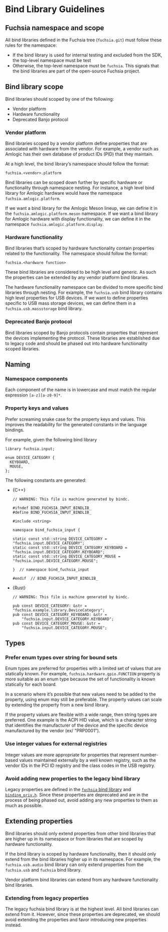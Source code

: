 # Bind Library Guidelines

## Fuchsia namespace and scope

All bind libraries defined in the Fuchsia tree (`fuchsia.git`) must follow these
rules for the namespace:

*   If the bind library is used for internal testing and excluded from the SDK,
    the top-level namespace must be test
*   Otherwise, the top-level namespace must be `fuchsia`. This signals that the
    bind libraries are part of the open-source Fuchsia project.

## Bind library scope

Bind libraries should scoped by one of the following:

*   Vendor platform
*   Hardware functionality
*   Deprecated Banjo protocol

### Vendor platform

Bind libraries scoped by a vendor platform define properties that are associated
with hardware from the vendor. For example, a vendor such as Amlogic has their
own database of product IDs (PID) that they maintain.

At a high level, the bind library’s namespace should follow the format:

```
fuchsia.<vendor>.platform
```

Bind libraries can be scoped down further by specific hardware or functionality
through namespace nesting. For instance, a high level bind library for Amlogic
hardware would have the namespace `fuchsia.amlogic.platform`.

If we want a bind library for the Amlogic Meson lineup, we can define it in the
`fuchsia.amlogic.platform.meson` namespace. If we want a bind library for
Amlogic hardware with display functionality, we can define it in the namespace
`fuchsia.amlogic.platform.display`.

### Hardware functionality

Bind libraries that’s scoped by hardware functionality contain properties
related to the functionality. The namespace should follow the format:

```
fuchsia.<hardware function>
```

These bind libraries are considered to be high level and generic. As such the
properties can be extended by any vendor platform bind libraries.

The hardware functionality namespace can be divided to more specific bind
libraries through nesting. For example, the `fuchsia.usb` bind library contains
high level properties for USB devices. If we want to define properties specific
to USB mass storage devices, we can define them in a `fuchsia.usb.massstorage`
bind library.

### Deprecated Banjo protocol

Bind libraries scoped by Banjo protocols contain properties that represent the
devices implementing the protocol. These libraries are established due to legacy
code and should be phased out into hardware functionality scoped libraries.

## Naming

### Namespace components

Each component of the name is in lowercase and must match the regular expression
`[a-z][a-z0-9]*`.

### Property keys and values

Prefer screaming snake case for the property keys and values. This improves the
readability for the generated constants in the language bindings.

For example, given the following bind library

```
library fuchsia.input;

enum DEVICE_CATEGORY {
  KEYBOARD,
  MOUSE,
};
```

The following constants are generated:

* {C++}

  ```
  // WARNING: This file is machine generated by bindc.

  #ifndef BIND_FUCHSIA_INPUT_BINDLIB_
  #define BIND_FUCHSIA_INPUT_BINDLIB_

  #include <string>

  namespace bind_fuchsia_input {

  static const std::string DEVICE_CATEGORY = "fuchsia.input.DEVICE_CATEGORY";
  static const std::string DEVICE_CATEGORY_KEYBOARD = "fuchsia.input.DEVICE_CATEGORY.KEYBOARD";
  static const std::string DEVICE_CATEGORY_MOUSE = "fuchsia.input.DEVICE_CATEGORY.MOUSE";

  }  // namespace bind_fuchsia_input

  #endif  // BIND_FUCHSIA_INPUT_BINDLIB_
  ```

* {Rust}

  ```
  // WARNING: This file is machine generated by bindc.

  pub const DEVICE_CATEGORY: &str = "fuchsia.example.library.DeviceCategory";
  pub const DEVICE_CATEGORY_KEYBOARD: &str =
      "fuchsia.input.DEVICE_CATEGORY.KEYBOARD";
  pub const DEVICE_CATEGORY_MOUSE: &str =
      "fuchsia.input.DEVICE_CATEGORY.MOUSE";
  ```

## Types

### Prefer enum types over string for bound sets

Enum types are preferred for properties with a limited set of values that are
statically known. For example, `fuchsia.hardware.gpio.FUNCTION` property is more
suitable as an enum type because the set of functionality is known statically
for each board.

In a scenario where it’s possible that new values need to be added to the
property, using enum may still be preferable. The property values can scale by
extending the property from a new bind library.

If the property values are flexible with a wide range, then string types are
preferred. One example is the ACPI HID value, which is a character string that
identifies the manufacturer of the device and the specific device manufactured
by the vendor (ex/ "PRP0001").

### Use integer values for external registries

Integer values are more appropriate for properties that represent number-based
values maintained externally by a well known registry, such as the vendor IDs in
the PCI ID registry and the class codes in the USB registry.

### Avoid adding new properties to the legacy bind library

Legacy properties are defined in the
[`fuchsia` bind library](/src/devices/bind/fuchsia/fuchsia.bind) and
[`binding_priv.h`](/src/lib/ddk/include/lib/ddk/binding_priv.h). Since these
properties are deprecated and are in the process of being phased out, avoid
adding any new properties to them as much as possible.

## Extending properties

Bind libraries should only extend properties from other bind libraries that are
higher up in its namespace or from libraries that are scoped by hardware
functionality.

If the bind library is scoped by hardware functionality, then it should only
extend from the bind libraries higher up in its namespace. For example, the
`fuchsia.usb.audio` bind library can only extend properties from the
`fuchsia.usb` and `fuchsia` bind library.

Vendor platform bind libraries can extend from any hardware functionality bind
libraries.

### Extending from legacy properties

The legacy fuchsia bind library is at the highest level. All bind libraries can
extend from it. However, since these properties are deprecated, we should avoid
extending the properties and favor introducing new properties instead.
